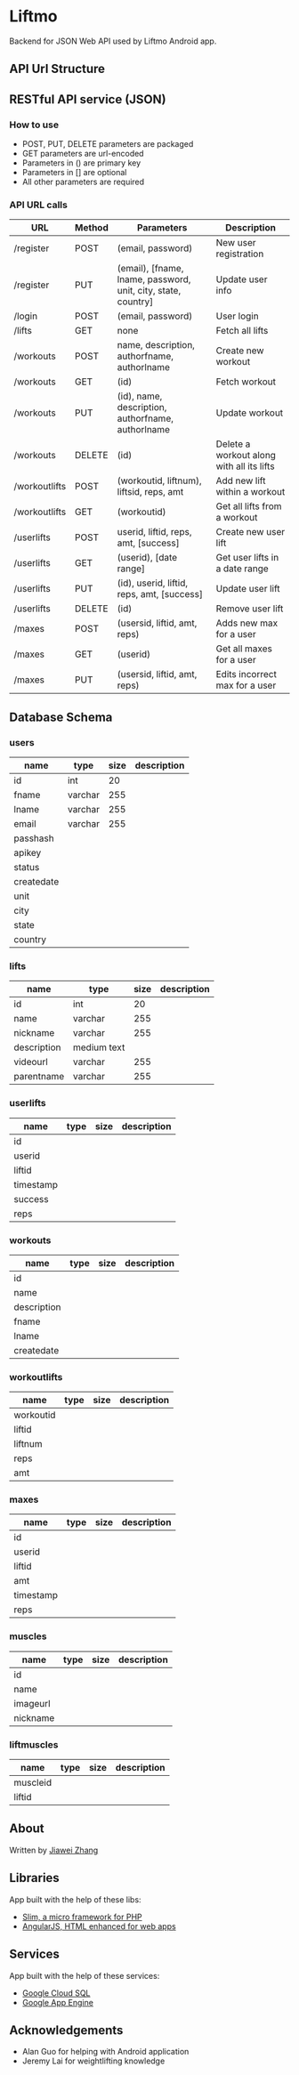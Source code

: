 # Liftmo

Backend for JSON Web API used by Liftmo Android app.

## API Url Structure

<h2>RESTful API service (JSON)</h2>
<h3>How to use</h3>
<ul>
	<li>POST, PUT, DELETE parameters are packaged</li>
	<li>GET parameters are url-encoded</li>
	<li>Parameters in () are primary key</li>
	<li>Parameters in [] are optional</li>
	<li>All other parameters are required</li>
</ul>
<h3>API URL calls</h3>
<table class="table table-hover table-bordered">
	<thead>
		<tr>
			<th>URL</th>
			<th>Method</th>
			<th>Parameters</th>
			<th>Description</th>
		</tr>
	</thead>
	<tbody>
		<tr>
			<td>/register</td>
			<td>POST</td>
			<td>(email, password)</td>
			<td>New user registration</td>
		</tr>
		<tr>
			<td>/register</td>
			<td>PUT</td>
			<td>(email), [fname, lname, password, unit, city, state, country]</td>
			<td>Update user info</td>
		</tr>
		<tr>
			<td>/login</td>
			<td>POST</td>
			<td>(email, password)</td>
			<td>User login</td>
		</tr>
		<tr>
			<td>/lifts</td>
			<td>GET</td>
			<td>none</td>
			<td>Fetch all lifts</td>
		</tr>
		<tr>
			<td>/workouts</td>
			<td>POST</td>
			<td>name, description, authorfname, authorlname</td>
			<td>Create new workout</td>
		</tr>
		<tr>
			<td>/workouts</td>
			<td>GET</td>
			<td>(id)</td>
			<td>Fetch workout</td>
		</tr>
		<tr>
			<td>/workouts</td>
			<td>PUT</td>
			<td>(id), name, description, authorfname, authorlname</td>
			<td>Update workout</td>
		</tr>
		<tr>
			<td>/workouts</td>
			<td>DELETE</td>
			<td>(id)</td>
			<td>Delete a workout along with all its lifts</td>
		</tr>
		<tr>
			<td>/workoutlifts</td>
			<td>POST</td>
			<td>(workoutid, liftnum), liftsid, reps, amt</td>
			<td>Add new lift within a workout</td>
		</tr>
		<tr>
			<td>/workoutlifts</td>
			<td>GET</td>
			<td>(workoutid)</td>
			<td>Get all lifts from a workout</td>
		</tr>	
		<tr>
			<td>/userlifts</td>
			<td>POST</td>
			<td>userid, liftid, reps, amt, [success]</td>
			<td>Create new user lift</td>
		</tr>
		<tr>
			<td>/userlifts</td>
			<td>GET</td>
			<td>(userid), [date range]</td>
			<td>Get user lifts in a date range</td>
		</tr>
		<tr>
			<td>/userlifts</td>
			<td>PUT</td>
			<td>(id), userid, liftid, reps, amt, [success]</td>
			<td>Update user lift</td>
		</tr>
		<tr>
			<td>/userlifts</td>
			<td>DELETE</td>
			<td>(id)</td>
			<td>Remove user lift</td>
		</tr>
		<tr>
			<td>/maxes</td>
			<td>POST</td>
			<td>(usersid, liftid, amt, reps)</td>
			<td>Adds new max for a user</td>
		</tr>
		<tr>
			<td>/maxes</td>
			<td>GET</td>
			<td>(userid)</td>
			<td>Get all maxes for a user</td>
		</tr>
		<tr>
			<td>/maxes</td>
			<td>PUT</td>
			<td>(usersid, liftid, amt, reps)</td>
			<td>Edits incorrect max for a user</td>
		</tr>
	</tbody>
</table>
<h2>Database Schema</h2>
<h3>users</h3>
<table class="table table-hover table-bordered">
	<thead>
		<tr>
			<th>name</th>
			<th>type</th>
			<th>size</th>
			<th>description</th>
		</tr>
	</thead>
	<tbody>
		<tr>
			<td>id</td>
			<td>int</td>
			<td>20</td>
			<td></td>
		</tr>
		<tr>
			<td>fname</td>
			<td>varchar</td>
			<td>255</td>
			<td></td>
		</tr>
		<tr>
			<td>lname</td>
			<td>varchar</td>
			<td>255</td>
			<td></td>
		</tr>
		<tr>
			<td>email</td>
			<td>varchar</td>
			<td>255</td>
			<td></td>
		</tr>
		<tr>
			<td>passhash</td>
			<td></td>
			<td></td>
			<td></td>
		</tr>
		<tr>
			<td>apikey</td>
			<td></td>
			<td></td>
			<td></td>
		</tr>
		<tr>
			<td>status</td>
			<td></td>
			<td></td>
			<td></td>
		</tr>
		<tr>
			<td>createdate</td>
			<td></td>
			<td></td>
			<td></td>
		</tr>
		<tr>
			<td>unit</td>
			<td></td>
			<td></td>
			<td></td>
		</tr>
		<tr>
			<td>city</td>
			<td></td>
			<td></td>
			<td></td>
		</tr>
		<tr>
			<td>state</td>
			<td></td>
			<td></td>
			<td></td>
		</tr>
		<tr>
			<td>country</td>
			<td></td>
			<td></td>
			<td></td>
		</tr>
	</tbody>
</table>
<h3>lifts</h3>
<table class="table table-hover table-bordered">
	<thead>
		<tr>
			<th>name</th>
			<th>type</th>
			<th>size</th>
			<th>description</th>
		</tr>
	</thead>
	<tbody>
		<tr>
			<td>id</td>
			<td>int</td>
			<td>20</td>
			<td></td>
		</tr>
		<tr>
			<td>name</td>
			<td>varchar</td>
			<td>255</td>
			<td></td>
		</tr>
		<tr>
			<td>nickname</td>
			<td>varchar</td>
			<td>255</td>
			<td></td>
		</tr>
		<tr>
			<td>description</td>
			<td>medium text</td>
			<td></td>
			<td></td>
		</tr>
		<tr>
			<td>videourl</td>
			<td>varchar</td>
			<td>255</td>
			<td></td>
		</tr>
		<tr>
			<td>parentname</td>
			<td>varchar</td>
			<td>255</td>
			<td></td>
		</tr>
	</tbody>
</table>
<h3>userlifts</h3>
<table class="table table-hover table-bordered">
	<thead>
		<tr>
			<th>name</th>
			<th>type</th>
			<th>size</th>
			<th>description</th>
		</tr>
	</thead>
	<tbody>
		<tr>
			<td>id</td>
			<td></td>
			<td></td>
			<td></td>
		</tr>
		<tr>
			<td>userid</td>
			<td></td>
			<td></td>
			<td></td>
		</tr>
		<tr>
			<td>liftid</td>
			<td></td>
			<td></td>
			<td></td>
		</tr>
		<tr>
			<td>timestamp</td>
			<td></td>
			<td></td>
			<td></td>
		</tr>
		<tr>
			<td>success</td>
			<td></td>
			<td></td>
			<td></td>
		</tr>
		<tr>
			<td>reps</td>
			<td></td>
			<td></td>
			<td></td>
		</tr>
	</tbody>
</table>
<h3>workouts</h3>
<table class="table table-hover table-bordered">
	<thead>
		<tr>
			<th>name</th>
			<th>type</th>
			<th>size</th>
			<th>description</th>
		</tr>
	</thead>
	<tbody>
		<tr>
			<td>id</td>
			<td></td>
			<td></td>
			<td></td>
		</tr>
		<tr>
			<td>name</td>
			<td></td>
			<td></td>
			<td></td>
		</tr>
		<tr>
			<td>description</td>
			<td></td>
			<td></td>
			<td></td>
		</tr>
		<tr>
			<td>fname</td>
			<td></td>
			<td></td>
			<td></td>
		</tr>
		<tr>
			<td>lname</td>
			<td></td>
			<td></td>
			<td></td>
		</tr>
		<tr>
			<td>createdate</td>
			<td></td>
			<td></td>
			<td></td>
		</tr>
	</tbody>
</table>
<h3>workoutlifts</h3>
<table class="table table-hover table-bordered">
	<thead>
		<tr>
			<th>name</th>
			<th>type</th>
			<th>size</th>
			<th>description</th>
		</tr>
	</thead>
	<tbody>
		<tr>
			<td>workoutid</td>
			<td></td>
			<td></td>
			<td></td>
		</tr>
		<tr>
			<td>liftid</td>
			<td></td>
			<td></td>
			<td></td>
		</tr>
		<tr>
			<td>liftnum</td>
			<td></td>
			<td></td>
			<td></td>
		</tr>
		<tr>
			<td>reps</td>
			<td></td>
			<td></td>
			<td></td>
		</tr>
		<tr>
			<td>amt</td>
			<td></td>
			<td></td>
			<td></td>
		</tr>
	</tbody>
</table>
<h3>maxes</h3>
<table class="table table-hover table-bordered">
	<thead>
		<tr>
			<th>name</th>
			<th>type</th>
			<th>size</th>
			<th>description</th>
		</tr>
	</thead>
	<tbody>
		<tr>
			<td>id</td>
			<td></td>
			<td></td>
			<td></td>
		</tr>
		<tr>
			<td>userid</td>
			<td></td>
			<td></td>
			<td></td>
		</tr>
		<tr>
			<td>liftid</td>
			<td></td>
			<td></td>
			<td></td>
		</tr>
		<tr>
			<td>amt</td>
			<td></td>
			<td></td>
			<td></td>
		</tr>
		<tr>
			<td>timestamp</td>
			<td></td>
			<td></td>
			<td></td>
		</tr>
		<tr>
			<td>reps</td>
			<td></td>
			<td></td>
			<td></td>
		</tr>
	</tbody>
</table>
<h3>muscles</h3>
<table class="table table-hover table-bordered">
	<thead>
		<tr>
			<th>name</th>
			<th>type</th>
			<th>size</th>
			<th>description</th>
		</tr>
	</thead>
	<tbody>
		<tr>
			<td>id</td>
			<td></td>
			<td></td>
			<td></td>
		</tr>
		<tr>
			<td>name</td>
			<td></td>
			<td></td>
			<td></td>
		</tr>
		<tr>
			<td>imageurl</td>
			<td></td>
			<td></td>
			<td></td>
		</tr>
		<tr>
			<td>nickname</td>
			<td></td>
			<td></td>
			<td></td>
		</tr>
	</tbody>
</table>
<h3>liftmuscles</h3>
<table class="table table-hover table-bordered">
	<thead>
		<tr>
			<th>name</th>
			<th>type</th>
			<th>size</th>
			<th>description</th>
		</tr>
	</thead>
	<tbody>
		<tr>
			<td>muscleid</td>
			<td></td>
			<td></td>
			<td></td>
		</tr>
		<tr>
			<td>liftid</td>
			<td></td>
			<td></td>
			<td></td>
		</tr>
	</tbody>
</table>

## About

Written by [Jiawei Zhang](https://github.com/jiaweizhang)

## Libraries

App built with the help of these libs:

* [Slim, a micro framework for PHP](http://www.slimframework.com/)
* [AngularJS, HTML enhanced for web apps](https://angularjs.org/)

## Services

App built with the help of these services:

* [Google Cloud SQL](https://cloud.google.com/sql/)
* [Google App Engine](https://cloud.google.com/appengine/)

## Acknowledgements

* Alan Guo for helping with Android application
* Jeremy Lai for weightlifting knowledge